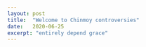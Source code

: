 ```yaml
---
layout: post
title:  "Welcome to Chinmoy controversies"
date:   2020-06-25
excerpt: "entirely depend grace"
---
```

